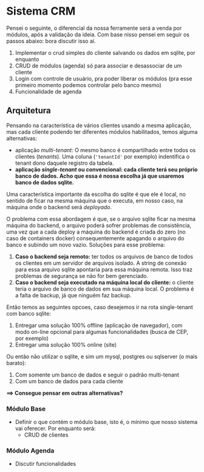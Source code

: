 # Sistema CRM
Pensei o seguinte, o diferencial da nossa ferramente será a venda por módulos, após a validação da ideia. Com base nisso pensei em seguir os passos abaixo: bora discutir isso aí.
1. Implementar o crud simples do cliente salvando os dados em sqlite, por enquanto
2. CRUD de módulos (agenda) só para associar e desassociar de um cliente
3. Login com controle de usuário, pra poder liberar os módulos (pra esse primeiro momento podemos controlar pelo banco mesmo)
4. Funcionalidade de agenda

## Arquitetura
Pensando na característica de vários clientes usando a mesma aplicação, mas cada cliente podendo ter diferentes módulos habilitados, temos alguma alternativas: 
- aplicação *multi-tenant*: O mesmo banco é compartilhado entre todos os clientes (*tenants*). Uma coluna (`'tenantId'` por exemplo) indentifica o tenant dono daquele registro da tabela.
- **aplicação *single-tenant* ou convencional: cada cliente terá seu próprio banco de dados. Acho que essa é nossa escolha já que usaremos banco de dados sqlite.**

Uma característica importante da escolha do sqlite é que ele é local, no sentido de ficar na mesma máquina que o executa, em nosso caso, na máquina onde o backend será *deployado*.

O problema com essa abordagem é que, se o arquivo sqlite ficar na mesma máquina do backend, o arquivo poderá sofrer problemas de consistência, uma vez que a cada deploy a máquina do backend é criada do zero (no caso de containers docker) consequentemente apagando o arquivo do banco e subindo um novo vazio. Soluções para esse problema:
1. **Caso o backend seja remoto:** ter todos os arquivos de banco de todos os clientes em um servidor de arquivos isolado. A string de conexão para essa arquivo sqlite apontaria para essa máquina remota. Isso traz problemas de segurança se não for bem gerenciado.
2. **Caso o backend seja executado na máquina local do cliente:** o cliente teria o arquivo de banco de dados em sua máquina local. O problema é a falta de backup, já que ninguém faz backup.

Então temos as seguintes opcoes, caso desejemos ir na rota single-tenant com banco sqlite:
1. Entregar uma solução 100% offline (aplicação de navegador), com modo on-line opcional para algumas funcionalidades (busca de CEP, por exemplo)
2. Entregar uma solução 100% online (site)

Ou então não utilizar o sqlite, e sim um mysql, postgres ou sqlserver (o mais barato):
1. Com somente um banco de dados e seguir o padrão multi-tenant
2. Com um banco de dados para cada cliente

**==> Consegue pensar em outras alternativas?**


### Módulo Base
- Definir o que contém o módulo base, isto é, o mínimo que nosso sistema vai oferecer. Por enquanto será:
  - CRUD de clientes

### Módulo Agenda
- Discutir funcionalidades
